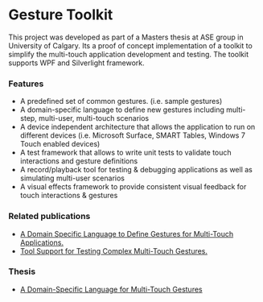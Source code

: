# Gesture Toolkit

This project was developed as part of a Masters thesis at ASE group in University of Calgary. Its a proof of concept implementation of a toolkit to simplify the multi-touch application development and testing. The toolkit supports WPF and Silverlight framework.

### Features

* A predefined set of common gestures. (i.e. sample gestures)
* A domain-specific language to define new gestures including multi-step, multi-user, multi-touch scenarios
* A device independent architecture that allows the application to run on different devices (i.e. Microsoft Surface, SMART Tables, Windows 7 Touch enabled devices)
* A test framework that allows to write unit tests to validate touch interactions and gesture definitions
* A record/playback tool for testing & debugging applications as well as simulating multi-user scenarios
* A visual effects framework to provide consistent visual feedback for touch interactions & gestures


### Related publications
* [A Domain Specific Language to Define Gestures for Multi-Touch Applications.](http://cdn.shahed.ca/pub/KhandkarDSM2010.pdf)
* [Tool Support for Testing Complex Multi-Touch Gestures. ](http://cdn.shahed.ca/pub/KhandkarITS2010.pdf)

### Thesis
* [A Domain-Specific Language for Multi-Touch Gestures](http://cdn.shahed.ca/pub/KhandkarMSc2010.pdf)
